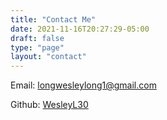 ```yaml
---
title: "Contact Me"
date: 2021-11-16T20:27:29-05:00
draft: false
type: "page"
layout: "contact"
---
```


Email:      longwesleylong1@gmail.com

Github:     [WesleyL30](https://github.com/WesleyL30)

